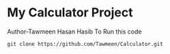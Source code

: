 # My Calculator Project
Author-Tawmeen Hasan Hasib
To Run this code 

`git clone https://github.com/Tawmeen/Calculator.git`
